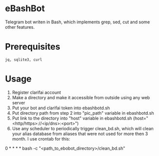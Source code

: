 # eBashBot

Telegram bot writen in Bash, which implements grep, sed, cut and some other features.

# Prerequisites
    jq, sqlite3, curl

# Usage

1. Register clarifai account
2. Make a directory and make it accessible from outside using any web server
3. Put your bot and clarifai token into ebashbotd.sh
4. Put directory path from step 2 into "pic_path" variable in ebashbotd.sh
5. Put link to the directory into "host" variable in ebashbotd.sh (host="<http/https>://<ip/dns>:\<port\>")
6. Use any scheduler to periodically trigger clean_bd.sh, which will clean your alias database from aliases that were not used for more then 3 month. I use crontab for this:

0 * * * * bash -c "<path_to_ebobot_directory>/clean_bd.sh"